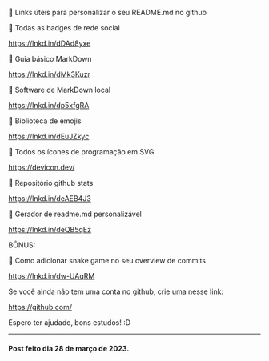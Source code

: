 📑 Links úteis para personalizar o seu README.md no github



👾 Todas as badges de rede social

<https://lnkd.in/dDAd8yxe>

👾 Guia básico MarkDown

<https://lnkd.in/dMk3Kuzr>

👾 Software de MarkDown local

<https://lnkd.in/dp5xfgRA>

👾 Biblioteca de emojis

<https://lnkd.in/dEuJZkyc>

👾 Todos os ícones de programação em SVG 

<https://devicon.dev/>

👾 Repositório github stats

<https://lnkd.in/deAEB4J3>

👾 Gerador de readme.md personalizável

<https://lnkd.in/deQB5qEz>

BÔNUS: 

👾 Como adicionar snake game no seu overview de commits 

<https://lnkd.in/dw-UAqRM>

Se você ainda não tem uma conta no github, crie uma nesse link:

<https://github.com/>

Espero ter ajudado, bons estudos! :D



<hr> 



#### Post feito dia 28 de março de 2023.


